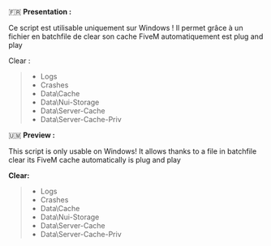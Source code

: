  🇫🇷 
 **Presentation :**
 
Ce script est utilisable uniquement sur Windows ! Il permet grâce à un fichier en batchfile de clear son cache FiveM automatiquement est plug and play

Clear :

> - Logs 
> - Crashes
> - Data\Cache
> - Data\Nui-Storage
> - Data\Server-Cache
> - Data\Server-Cache-Priv

🇺🇲 
**Preview :**
 
This script is only usable on Windows! It allows thanks to a file in batchfile clear its FiveM cache automatically is plug and play

**Clear:**

> - Logs 
> - Crashes
> - Data\Cache
> - Data\Nui-Storage
> - Data\Server-Cache
> - Data\Server-Cache-Priv
